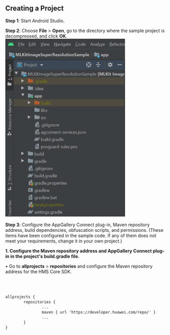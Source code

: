 <h2><strong>Creating a Project</strong></h2>
<p><strong>Step 1</strong>: Start Android Studio.</p>
<p><strong>Step 2</strong>: Choose <strong>File</strong> &gt; <strong>Open</strong>, go to the directory where the sample project is decompressed, and click <strong>OK</strong>.<br><img style="width: 376.00px" src="https://github.com/iebayirli/ImageSuperResolutionCodelab/blob/master/assets/folderStructure.png" onclick="imageclick(src)"></p>

<p><strong>Step 3</strong>: Configure the AppGallery Connect plug-in, Maven repository address, build dependencies, obfuscation scripts, and permissions. (These items have been configured in the sample code. If any of them does not meet your requirements, change it in your own project.)</p>
<p><strong>1. Configure the Maven repository address and AppGallery Connect plug-in in the project's build.gradle file.</strong></p>

• Go to <strong>allprojects</strong> &gt; <strong>repositories</strong> and configure the Maven repository address for the HMS Core SDK.
<pre><div id="copy-button1" class="copy-btn" title="Copy" onclick="copyCode(this.id)"> </div>
<code>
allprojects {
&#9;repositories {
&#9;&#9;...
&#9;&#9;maven { url 'https://developer.huawei.com/repo/' }
&#9;&#9;...
&#9;}
}
</code>
</pre>

  

